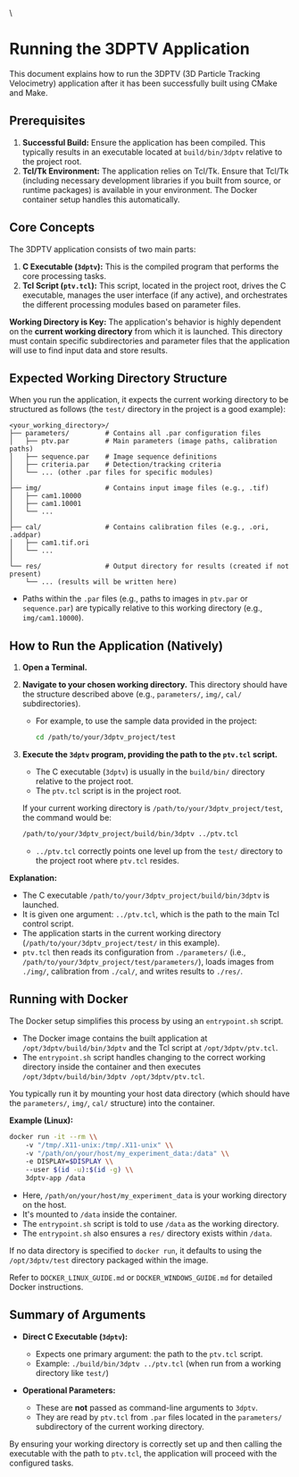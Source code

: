 \
# Running the 3DPTV Application

This document explains how to run the 3DPTV (3D Particle Tracking Velocimetry) application after it has been successfully built using CMake and Make.

## Prerequisites

1.  **Successful Build:** Ensure the application has been compiled. This typically results in an executable located at `build/bin/3dptv` relative to the project root.
2.  **Tcl/Tk Environment:** The application relies on Tcl/Tk. Ensure that Tcl/Tk (including necessary development libraries if you built from source, or runtime packages) is available in your environment. The Docker container setup handles this automatically.

## Core Concepts

The 3DPTV application consists of two main parts:
1.  **C Executable (`3dptv`):** This is the compiled program that performs the core processing tasks.
2.  **Tcl Script (`ptv.tcl`):** This script, located in the project root, drives the C executable, manages the user interface (if any active), and orchestrates the different processing modules based on parameter files.

**Working Directory is Key:** The application's behavior is highly dependent on the **current working directory** from which it is launched. This directory must contain specific subdirectories and parameter files that the application will use to find input data and store results.

## Expected Working Directory Structure

When you run the application, it expects the current working directory to be structured as follows (the `test/` directory in the project is a good example):

```
<your_working_directory>/
├── parameters/         # Contains all .par configuration files
│   ├── ptv.par         # Main parameters (image paths, calibration paths)
│   ├── sequence.par    # Image sequence definitions
│   ├── criteria.par    # Detection/tracking criteria
│   └── ... (other .par files for specific modules)
│
├── img/                # Contains input image files (e.g., .tif)
│   ├── cam1.10000
│   ├── cam1.10001
│   └── ...
│
├── cal/                # Contains calibration files (e.g., .ori, .addpar)
│   ├── cam1.tif.ori
│   └── ...
│
└── res/                # Output directory for results (created if not present)
    └── ... (results will be written here)
```

*   Paths within the `.par` files (e.g., paths to images in `ptv.par` or `sequence.par`) are typically relative to this working directory (e.g., `img/cam1.10000`).

## How to Run the Application (Natively)

1.  **Open a Terminal.**

2.  **Navigate to your chosen working directory.** This directory should have the structure described above (e.g., `parameters/`, `img/`, `cal/` subdirectories).
    *   For example, to use the sample data provided in the project:
        ```bash
        cd /path/to/your/3dptv_project/test
        ```

3.  **Execute the `3dptv` program, providing the path to the `ptv.tcl` script.**
    *   The C executable (`3dptv`) is usually in the `build/bin/` directory relative to the project root.
    *   The `ptv.tcl` script is in the project root.

    If your current working directory is `/path/to/your/3dptv_project/test`, the command would be:
    ```bash
    /path/to/your/3dptv_project/build/bin/3dptv ../ptv.tcl
    ```
    *   `../ptv.tcl` correctly points one level up from the `test/` directory to the project root where `ptv.tcl` resides.

**Explanation:**
*   The C executable `/path/to/your/3dptv_project/build/bin/3dptv` is launched.
*   It is given one argument: `../ptv.tcl`, which is the path to the main Tcl control script.
*   The application starts in the current working directory (`/path/to/your/3dptv_project/test/` in this example).
*   `ptv.tcl` then reads its configuration from `./parameters/` (i.e., `/path/to/your/3dptv_project/test/parameters/`), loads images from `./img/`, calibration from `./cal/`, and writes results to `./res/`.

## Running with Docker

The Docker setup simplifies this process by using an `entrypoint.sh` script.
*   The Docker image contains the built application at `/opt/3dptv/build/bin/3dptv` and the Tcl script at `/opt/3dptv/ptv.tcl`.
*   The `entrypoint.sh` script handles changing to the correct working directory inside the container and then executes `/opt/3dptv/build/bin/3dptv /opt/3dptv/ptv.tcl`.

You typically run it by mounting your host data directory (which should have the `parameters/`, `img/`, `cal/` structure) into the container.

**Example (Linux):**
```bash
docker run -it --rm \\
    -v "/tmp/.X11-unix:/tmp/.X11-unix" \\
    -v "/path/on/your/host/my_experiment_data:/data" \\
    -e DISPLAY=$DISPLAY \\
    --user $(id -u):$(id -g) \\
    3dptv-app /data 
```
*   Here, `/path/on/your/host/my_experiment_data` is your working directory on the host.
*   It's mounted to `/data` inside the container.
*   The `entrypoint.sh` script is told to use `/data` as the working directory.
*   The `entrypoint.sh` also ensures a `res/` directory exists within `/data`.

If no data directory is specified to `docker run`, it defaults to using the `/opt/3dptv/test` directory packaged within the image.

Refer to `DOCKER_LINUX_GUIDE.md` or `DOCKER_WINDOWS_GUIDE.md` for detailed Docker instructions.

## Summary of Arguments

*   **Direct C Executable (`3dptv`):**
    *   Expects one primary argument: the path to the `ptv.tcl` script.
    *   Example: `./build/bin/3dptv ../ptv.tcl` (when run from a working directory like `test/`)

*   **Operational Parameters:**
    *   These are **not** passed as command-line arguments to `3dptv`.
    *   They are read by `ptv.tcl` from `.par` files located in the `parameters/` subdirectory of the current working directory.

By ensuring your working directory is correctly set up and then calling the executable with the path to `ptv.tcl`, the application will proceed with the configured tasks.
